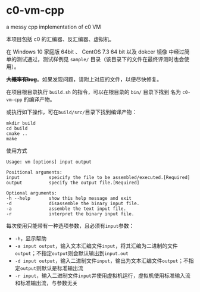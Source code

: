 # c0-vm-cpp
a messy cpp implementation of c0 VM



本项目包括 c0 的汇编器、反汇编器、虚拟机。

在 Windows 10 家庭版 64bit 、 CentOS 7.3 64 bit 以及 dokcer 镜像 中经过简单的测试通过，测试样例见 `sample/` 目录（该目录下的文件在最终评测时也会使用）。

**~~大概率有bug~~**。如果发现问题，请附上对应的文件，以便尽快修复。

在项目根目录执行 `build.sh` 的指令，可以在根目录的 `bin/` 目录下找到 名为 `c0-vm-cpp` 的编译产物。

或执行如下操作，可在`build/src/`目录下找到编译产物：

```
mkdir build
cd build
cmake ..
make
```

使用方式

```
Usage: vm [options] input output

Positional arguments:
input           speicify the file to be assembled/executed.[Required]
output          specify the output file.[Required]

Optional arguments:
-h --help       show this help message and exit
-d              disassemble the binary input file.
-a              assemble the text input file.
-r              interpret the binary input file.
```

每次使用只能带有一种选项参数，且必须有`input`参数：

- `-h`，显示帮助
- `-a input output`，输入文本汇编文件`input`，将其汇编为二进制的文件`output`；不指定`output`则会默认输出到`input.out`
- `-d input output`，输入二进制文件`input`，输出为文本汇编文件`output`；不指定`output`则默认是标准输出流
- `-r input`，输入二进制文件`input`并使用虚拟机运行，虚拟机使用标准输入流和标准输出流，与参数无关







